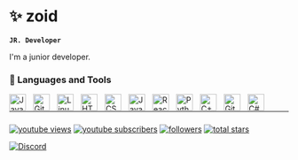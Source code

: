 # ✨ zoid

**`JR. Developer`** 

I'm a junior developer.

### 🧰 Languages and Tools

<img align="left" alt="Java" width="30px" style="padding-right:10px;" src="https://cdn.jsdelivr.net/gh/devicons/devicon/icons/java/java-original.svg"/>
<img align="left" alt="Git" width="30px" style="padding-right:10px;" src="https://cdn.jsdelivr.net/gh/devicons/devicon/icons/git/git-original.svg" />
<img align="left" alt="Linux" width="30px" style="padding-right:10px;" src="https://cdn.jsdelivr.net/gh/devicons/devicon/icons/linux/linux-original.svg" />
<img align="left" alt="HTML" width="30px" style="padding-right:10px;" src="https://cdn.jsdelivr.net/gh/devicons/devicon/icons/html5/html5-plain.svg" />
<img align="left" alt="CSS" width="30px" style="padding-right:10px;" src="https://cdn.jsdelivr.net/gh/devicons/devicon/icons/css3/css3-plain.svg" />
<img align="left" alt="JavaScript" width="30px" style="padding-right:10px;" src="https://cdn.jsdelivr.net/gh/devicons/devicon/icons/javascript/javascript-plain.svg" />
<img align="left" alt="React" width="30px" style="padding-right:10px;" src="https://cdn.jsdelivr.net/gh/devicons/devicon/icons/react/react-original.svg" />
<img align="left" alt="Python" width="30px" style="padding-right:10px;" src="https://cdn.jsdelivr.net/gh/devicons/devicon/icons/python/python-plain.svg" />
<img align="left" alt="C++" width="30px" style="padding-right:10px;" src="https://cdn.jsdelivr.net/gh/devicons/devicon/icons/cplusplus/cplusplus-line.svg" />
<img align="left" alt="GitHub" width="30px" style="padding-right:10px;" src="https://cdn.jsdelivr.net/gh/devicons/devicon/icons/github/github-original.svg" />
<img align="left" alt="C#" width="30px" style="padding-right:10px;" src="https://cdn.jsdelivr.net/gh/devicons/devicon/icons/csharp/csharp-plain.svg" />
<br />

---



###

   <p align="left">
         <a href="https://www.youtube.com/channel/UChKN0BzAHOgHGzW9PSEwVDw">
         <img alt="youtube views" title="YouTube views" src="https://custom-icon-badges.demolab.com/youtube/channel/views/UChKN0BzAHOgHGzW9PSEwVDw?color=%23E1AD0E&logo=eye&logoColor=white&style=for-the-badge&labelColor=C79600"/></a> 
      <a href="https://www.youtube.com/channel/UChKN0BzAHOgHGzW9PSEwVDw?sub_confirmation=1">
         <img alt="youtube subscribers" title="Subscribe to my YouTube channel" src="https://custom-icon-badges.demolab.com/youtube/channel/subscribers/UChKN0BzAHOgHGzW9PSEwVDw?color=%23E05D44&label=SUBSCRIBE&logo=video&logoColor=white&style=for-the-badge&labelColor=CE4630"/></a> 
         <a href="https://github.com/unzoid?tab=followers">
         <img alt="followers" title="Total Followers" src="https://custom-icon-badges.demolab.com/github/followers/unzoid?color=236ad3&labelColor=1155ba&style=for-the-badge&logo=person-add&label=Follow&logoColor=white"/></a>
      <a href="https://github.com/unzoid?tab=repositories&sort=stargazers">
         <img alt="total stars" title="Total stars on GitHub" src="https://custom-icon-badges.demolab.com/github/stars/unzoid?color=55960c&style=for-the-badge&labelColor=488207&logo=star"/></a>
   
   </p>

[![Discord](https://lanyard.cnrad.dev/api/412292491036065802?borderRadius=5px&animated=true&bg=transparent&hideTimestamp=true&idleMessage=real)](https://discord.com/users/412292491036065802)
